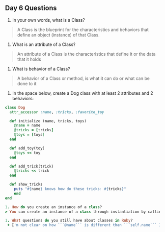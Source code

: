 ## Day 6 Questions

1. In your own words, what is a Class?
> A Class is the blueprint for the characteristics and behaviors that define an object (instance) of that Class.

1. What is an attribute of a Class?
> An attribute of a Class is the characteristics that define it or the data that it holds

1. What is behavior of a Class?
> A behavior of a Class or method, is what it can do or what can be done to it

1. In the space below, create a Dog class with at least 2 attributes and 2 behaviors:
```Ruby
class Dog
  attr_accessor :name, :tricks, :favorite_toy

  def initialize (name, tricks, toys)
    @name = name
    @tricks = [tricks]
    @toys = [toys]
  end

  def add_toy(toy)
    @toys << toy
  end

  def add_trick(trick)
    @tricks << trick
  end

  def show_tricks
    puts "#{name} knows how do these tricks: #{tricks}"
    end
end

1. How do you create an instance of a class?
> You can create an instance of a class through instantiation by calling the ```new``` method

1. What questions do you still have about classes in Ruby?
 + I'm not clear on how ```@name``` is different than ```self.name``` I need to read [this](https://medium.com/@sgg2123/vs-self-in-ruby-1d4d88170#:~:text=The%20word%20self%20can%20be,and%20instance%20and%20class%20respectively.) again.
